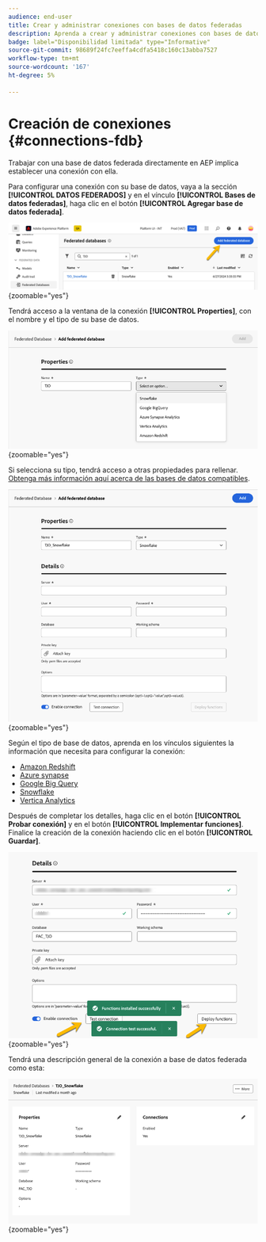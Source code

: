 ```yaml
---
audience: end-user
title: Crear y administrar conexiones con bases de datos federadas
description: Aprenda a crear y administrar conexiones con bases de datos federadas
badge: label="Disponibilidad limitada" type="Informative"
source-git-commit: 98689f24fc7eeffa4cdfa5418c160c13abba7527
workflow-type: tm+mt
source-wordcount: '167'
ht-degree: 5%

---
```


# Creación de conexiones {#connections-fdb}

Trabajar con una base de datos federada directamente en AEP implica establecer una conexión con ella.

Para configurar una conexión con su base de datos, vaya a la sección **[!UICONTROL DATOS FEDERADOS]** y en el vínculo **[!UICONTROL Bases de datos federadas]**, haga clic en el botón **[!UICONTROL Agregar base de datos federada]**.

![](assets/connections_list.png){zoomable="yes"}

Tendrá acceso a la ventana de la conexión **[!UICONTROL Properties]**, con el nombre y el tipo de su base de datos.

![](assets/connections_name.png){zoomable="yes"}

Si selecciona su tipo, tendrá acceso a otras propiedades para rellenar. [Obtenga más información aquí acerca de las bases de datos compatibles](federated-db.md).

![](assets/connections_details.png){zoomable="yes"}

Según el tipo de base de datos, aprenda en los vínculos siguientes la información que necesita para configurar la conexión:
* [Amazon Redshift](federated-db.md#amazon-redshift)
* [Azure synapse](federated-db.md#azure-synapse-redshift)
* [Google Big Query](federated-db.md#google-big-query)
* [Snowflake](federated-db.md#snowflake)
* [Vertica Analytics](federated-db.md#vertica-analytics)

Después de completar los detalles, haga clic en el botón **[!UICONTROL Probar conexión]** y en el botón **[!UICONTROL Implementar funciones]**.
Finalice la creación de la conexión haciendo clic en el botón **[!UICONTROL Guardar]**.

![](assets/connections_testdeploy.png){zoomable="yes"}

Tendrá una descripción general de la conexión a base de datos federada como esta:

![](assets/connections_overview.png){zoomable="yes"}